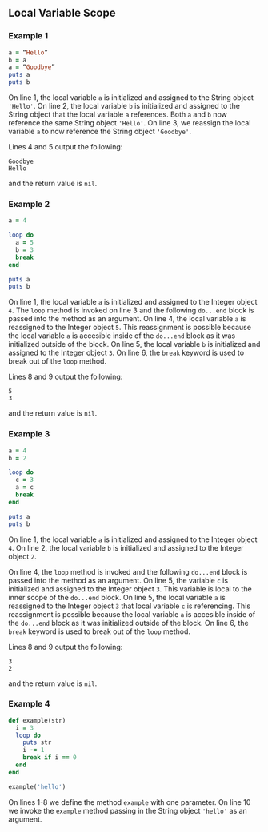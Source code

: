 ## Local Variable Scope

### Example 1

```ruby
a = “Hello”
b = a
a = “Goodbye”
puts a
puts b
```
On line 1, the local variable `a` is initialized and assigned to the String object `'Hello'`. On line 2, the local variable `b` is initialized and assigned to the String object that the local variable `a` references. Both `a` and `b` now reference the same String object `'Hello'`. On line 3, we reassign the local variable `a` to now reference the String object `'Goodbye'`.

Lines 4 and 5 output the following:
```
Goodbye
Hello
```
and the return value is `nil`.

### Example 2

```ruby
a = 4

loop do
  a = 5
  b = 3
  break
end

puts a
puts b
```
On line 1, the local variable `a` is initialized and assigned to the Integer object `4`. The `loop` method is invoked on line 3 and the following `do...end` block is passed into the method as an argument. On line 4, the local variable `a` is reassigned to the Integer object `5`. This reassignment is possible because the local variable `a` is accesible inside of the `do...end` block as it was initialized outside of the block. On line 5, the local variable `b` is initialized and assigned to the Integer object `3`. On line 6, the `break` keyword is used to break out of the `loop` method.

Lines 8 and 9 output the following:
```
5
3
```
and the return value is `nil`.

### Example 3

```ruby
a = 4
b = 2

loop do
  c = 3
  a = c
  break
end

puts a
puts b
```
On line 1, the local variable `a` is initialized and assigned to the Integer object `4`. On line 2, the local variable `b` is initialized and assigned to the Integer object `2`.

On line 4, the `loop` method is invoked and the following `do...end` block is passed into the method as an argument. On line 5, the variable `c` is initialized and assigned to the Integer object `3`. This variable is local to the inner scope of the `do...end` block. On line 5, the local variable `a` is reassigned to the Integer object `3` that local variable `c` is referencing. This reassignment is possible because the local variable `a` is accesible inside of the `do...end` block as it was initialized outside of the block. On line 6, the `break` keyword is used to break out of the `loop` method.

Lines 8 and 9 output the following:
```
3
2
```
and the return value is `nil`.

### Example 4

```ruby
def example(str)
  i = 3
  loop do
    puts str
    i -= 1
    break if i == 0
  end
end

example('hello')
```

On lines 1-8 we define the method `example` with one parameter. On line 10 we invoke the `example` method passing in the String object `'hello'` as an argument. 
